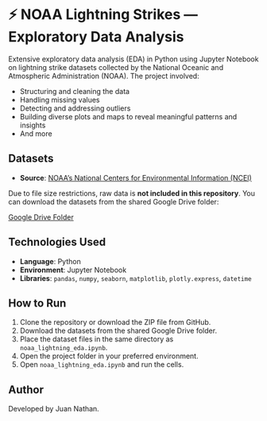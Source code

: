 # ⚡ NOAA Lightning Strikes — Exploratory Data Analysis

Extensive exploratory data analysis (EDA) in Python using Jupyter Notebook on lightning strike datasets collected by the National Oceanic and Atmospheric Administration (NOAA). The project involved:

- Structuring and cleaning the data  
- Handling missing values  
- Detecting and addressing outliers  
- Building diverse plots and maps to reveal meaningful patterns and insights  
- And more  

## Datasets

- **Source**: [NOAA’s National Centers for Environmental Information (NCEI)](https://www.ncei.noaa.gov/products/lightning-products)

 Due to file size restrictions, raw data is **not included in this repository**. You can download the datasets from the shared Google Drive folder:  

[Google Drive Folder]([https://drive.google.com/your-shared-folder-link](https://drive.google.com/drive/folders/17eOqf2fUbJs4qYB298H0QFHYXXI4b7DL?usp=sharing))

## Technologies Used

- **Language**: Python
- **Environment**: Jupyter Notebook
- **Libraries**: `pandas`, `numpy`, `seaborn`, `matplotlib`, `plotly.express`, `datetime`

## How to Run

1. Clone the repository or download the ZIP file from GitHub.
2. Download the datasets from the shared Google Drive folder.
3. Place the dataset files in the same directory as `noaa_lightning_eda.ipynb`.
4. Open the project folder in your preferred environment.
5. Open `noaa_lightning_eda.ipynb` and run the cells.

## Author

Developed by Juan Nathan.



